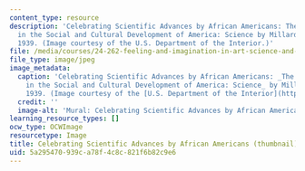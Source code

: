 ```yaml
---
content_type: resource
description: 'Celebrating Scientific Advances by African Americans: The Negro''s Contribution
  in the Social and Cultural Development of America: Science by Millard Owen Sheets,
  1939. (Image courtesy of the U.S. Department of the Interior.)'
file: /media/courses/24-262-feeling-and-imagination-in-art-science-and-technology-spring-2004/5a295470939ca78f4c8c821f6b82c9e6_24-262s04-th.jpg
file_type: image/jpeg
image_metadata:
  caption: 'Celebrating Scientific Advances by African Americans: _The Negro''s Contribution
    in the Social and Cultural Development of America: Science_ by Millard Owen Sheets,
    1939. (Image courtesy of the [U.S. Department of the Interior](http://www.doi.gov).)'
  credit: ''
  image-alt: 'Mural: Celebrating Scientific Advances by African Americans.'
learning_resource_types: []
ocw_type: OCWImage
resourcetype: Image
title: Celebrating Scientific Advances by African Americans (thumbnail)
uid: 5a295470-939c-a78f-4c8c-821f6b82c9e6
---
```

